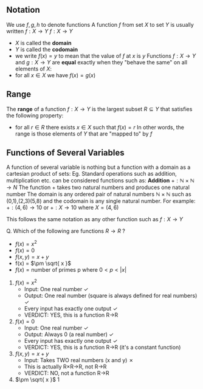 ## Notation
We use $f,g,h$  to denote functions
A function $f$ from set $X$ to set $Y$ is usually written $f:X \to Y$
$f:X \to Y$
- $X$ is called the **domain**
- $Y$ is called the **codomain**
- we write $f(x)=y$  to mean that the value of $f$ at $x$ is $y$
Functions $f:X \to Y$ and $g:X \to Y$ are **equal** exactly when they "behave the same" on all elements of $X$:
- for all $x \in X$ we have $f(x)=g(x)$
## Range
The **range** of a function $f: X \to Y$ is the largest subset $R \subseteq Y$ that satisfies the following property:
- for all $r \in R$  there exists $x \in X$ such that $f(x) =r$
In other words, the range is those elements of $Y$ that are "mapped to" by $f$

## Functions of Several Variables
A function of several variable is nothing but a function with a domain as a cartesian product of sets:
Eg.
Standard operations such as addition, multiplication etc. can be considered functions such as:
**Addition**
$+: \mathbb{N} \times \mathbb{N} \to N$
The function $+$ takes two natural numbers and produces one natural number
The domain is any ordered pair of natural numbers $\mathbb{N} \times \mathbb{N}$ such as (0,1),(2,3)(5,8) and the codomain is any single natural number.
For example:
$+: (4,6) \to 10$
or 
$+: X \to 10$
where $X = (4,6)$

This follows the same notation as any other function such as 
$f:X \to Y$

Q. Which of the following are functions $R \to R$ ? 
- $f(x) = x^2$
- $f(x) = 0$
- $f(x,y) = x+y$
- f(x) = $\pm \sqrt{ x }$
- $f(x) = \text{number of primes p where}~0<p<|x|$

1. $f(x) = x^2$
	- Input: One real number ✓
	- Output: One real number (square is always defined for real numbers) ✓
	- Every input has exactly one output ✓
	- VERDICT: YES, this is a function R→R
2. $f(x) = 0$
	- Input: One real number ✓
	- Output: Always 0 (a real number) ✓
	- Every input has exactly one output ✓
	- VERDICT: YES, this is a function R→R (it's a constant function)
3.  $f(x,y) = x+y$
	- Input: Takes TWO real numbers (x and y) ✗
	- This is actually R×R→R, not R→R
	- VERDICT: NO, not a function R→R
4.  $\pm \sqrt{ x }$
	1